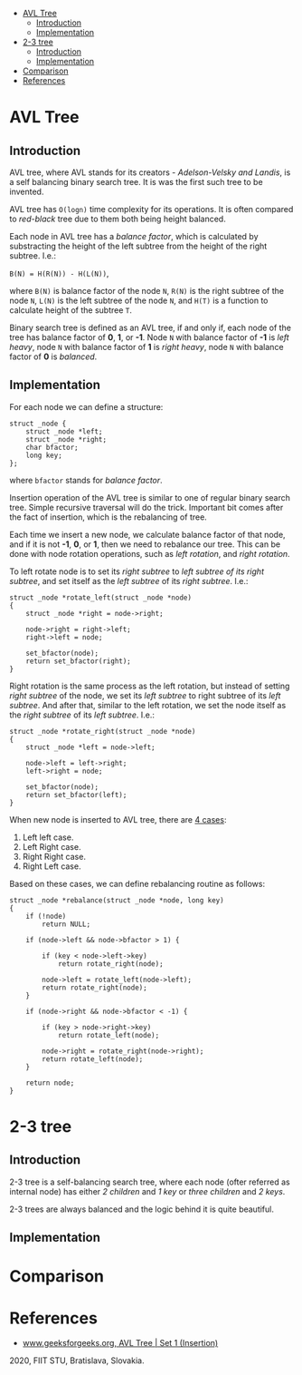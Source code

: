 - [AVL Tree](#avl-tree)
	- [Introduction](#introduction)
	- [Implementation](#implementation)
- [2-3 tree](#2-3-tree)
	- [Introduction](#introduction-1)
	- [Implementation](#implementation-1)
- [Comparison](#comparison)
- [References](#references)
   

# AVL Tree
## Introduction

AVL tree, where AVL stands for its creators - *Adelson-Velsky and Landis*, is a self balancing binary search tree. It is was the first such tree to be invented.

AVL tree has `O(logn)` time complexity for its operations. It is often compared to *red-black* tree due to them both being height balanced.

Each node in AVL tree has a *balance factor*, which is calculated by substracting the height of the left subtree from the height of the right subtree. I.e.:

`B(N) = H(R(N)) - H(L(N))`,

where `B(N)` is balance factor of the node `N`, `R(N)` is the right subtree of the node `N`, `L(N)` is the left subtree of the node `N`, and `H(T)` is a function to calculate height of the subtree `T`.

Binary search tree is defined as an AVL tree, if and only if, each node of the tree has balance factor of **0**, **1**, or **-1**. Node `N` with balance factor of **-1** is *left heavy*, node `N` with balance factor of **1** is *right heavy*, node `N` with balance factor of **0** is *balanced*.

## Implementation

For each node we can define a structure:

```
struct _node {
	struct _node *left;
	struct _node *right;
	char bfactor;
	long key;
};
```

where `bfactor` stands for *balance factor*.

Insertion operation of the AVL tree is similar to one of regular binary search tree. Simple recursive traversal will do the trick. Important bit comes after the fact of insertion, which is the rebalancing of tree.

Each time we insert a new node, we calculate balance factor of that node, and if it is not **-1**, **0**, or **1**, then we need to rebalance our tree. This can be done with node rotation operations, such as *left rotation*, and *right rotation*.

To left rotate node is to set its *right subtree* to *left subtree of its right subtree*, and set itself as the *left subtree* of its *right subtree*. I.e.:

```
struct _node *rotate_left(struct _node *node)
{
	struct _node *right = node->right;

	node->right = right->left;
	right->left = node;

	set_bfactor(node);
	return set_bfactor(right);
}
```

Right rotation is the same process as the left rotation, but instead of setting *right subtree* of the node, we set its *left subtree* to right subtree of its *left subtree*. And after that, similar to the left rotation, we set the node itself as the *right subtree* of its *left subtree*. I.e.:

```
struct _node *rotate_right(struct _node *node)
{
	struct _node *left = node->left;

	node->left = left->right;
	left->right = node;

	set_bfactor(node);
	return set_bfactor(left);
}
```

When new node is inserted to AVL tree, there are [4 cases][1]:

1. Left left case.
2. Left Right case.
3. Right Right case.
4. Right Left case.

Based on these cases, we can define rebalancing routine as follows:
```
struct _node *rebalance(struct _node *node, long key)
{
	if (!node)
		return NULL;

	if (node->left && node->bfactor > 1) {

		if (key < node->left->key)
			return rotate_right(node);

		node->left = rotate_left(node->left);
		return rotate_right(node);
	}

	if (node->right && node->bfactor < -1) {

		if (key > node->right->key)
			return rotate_left(node);

		node->right = rotate_right(node->right);
		return rotate_left(node);
	}

	return node;
}
```

# 2-3 tree
## Introduction

2-3 tree is a self-balancing search tree, where each node (ofter referred as internal node) has either *2 children* and *1 key* or *three children* and *2 keys*.

2-3 trees are always balanced and the logic behind it is quite beautiful.

## Implementation

# Comparison

# References

* [www.geeksforgeeks.org, AVL Tree | Set 1 (Insertion)][1]

[1]: https://www.geeksforgeeks.org/avl-tree-set-1-insertion/

2020, FIIT STU, Bratislava, Slovakia.